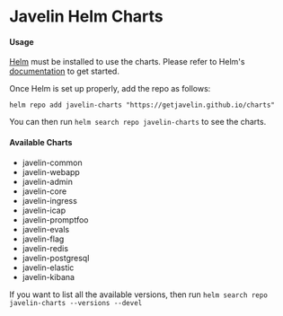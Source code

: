 # Javelin Helm Charts

#### Usage

[Helm](https://helm.sh/) must be installed to use the charts. Please refer to Helm's [documentation](https://helm.sh/docs/) to get started.

Once Helm is set up properly, add the repo as follows:

```code
helm repo add javelin-charts "https://getjavelin.github.io/charts"
```

You can then run `helm search repo javelin-charts` to see the charts.

#### Available Charts

* javelin-common
* javelin-webapp
* javelin-admin
* javelin-core
* javelin-ingress
* javelin-icap
* javelin-promptfoo
* javelin-evals
* javelin-flag
* javelin-redis
* javelin-postgresql
* javelin-elastic
* javelin-kibana

If you want to list all the available versions, then run `helm search repo javelin-charts --versions --devel`
